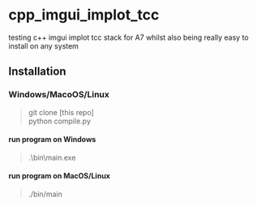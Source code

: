 # cpp_imgui_implot_tcc
testing c++ imgui implot tcc stack for A7 whilst also being really easy to install on any system

## Installation
### Windows/MacoOS/Linux
> git clone [this repo] \
> python compile.py
#### run program on Windows
> .\bin\main.exe
#### run program on MacOS/Linux
> ./bin/main
